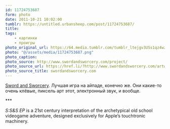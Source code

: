 ```yaml
---
id: 11724753687
form: photo
date: 2011-10-21 10:02:00
tumblr: https://untitled.urbansheep.com/post/11724753687/
title:
tags:
    - картинки
    - проигры
photo_original_url: https://64.media.tumblr.com/tumblr_ltejgv3USs1qz4wzio1_500.png
photo: "@/assets/media/11724753687.png"
photo_caption:
photo_source: http://www.swordandsworcery.com/project/
photo_source_url: https://href.li/?http://www.swordandsworcery.com/artwork/
photo_source_title: swordandsworcery.com
---
```


<p><a href="http://www.swordandsworcery.com/project/">Sword and Sworcery</a>. Лучшая игра на айпаде, конечно же. Они какие-то очень клёвые, пиксель арт этот, электронный звук, и вообще.</p>

<p>***</p>

<p><i>S:S&amp;S EP</i> is a 21st century interpretation of the archetypical old school videogame adventure, designed exclusively for Apple’s touchtronic machinery.</p>
